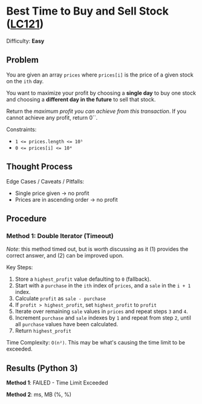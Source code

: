 # Best Time to Buy and Sell Stock ([LC121](https://leetcode.com/problems/best-time-to-buy-and-sell-stock/))
Difficulty: **Easy**

## Problem

You are given an array `prices` where `prices[i]` is the price of a given stock on the `ith` day.

You want to maximize your profit by choosing a **single day** to buy one stock and choosing a **different day in the future** to sell that stock.

Return the *maximum profit you can achieve from this transaction*. If you cannot achieve any profit, return 0``.

Constraints:
- `1 <= prices.length <= 10⁵`
- `0 <= prices[i] <= 10⁴`

## Thought Process

Edge Cases / Caveats / Pitfalls:
- Single price given -> no profit
- Prices are in ascending order -> no profit

## Procedure

### Method 1: Double Iterator (Timeout)

*Note*: this method timed out, but is worth discussing as it (1) provides the correct answer, and (2) can be improved upon.

Key Steps:
1. Store a `highest_profit` value defaulting to `0` (fallback).
2. Start with a `purchase` in the `ith` index of `prices`, and a `sale` in the `i + 1` index.
3. Calculate `profit` as `sale - purchase`
4. If `profit > highest_profit`, set `highest_profit` to `profit`
5. Iterate over remaining `sale` values in `prices` and repeat steps `3` and `4`.
6. Increment `purchase` and `sale` indexes by `1` and repeat from step `2`, until all `purchase` values have been calculated.
7. Return `highest_profit`

Time Complexity: `O(n²)`.  This may be what's causing the time limit to be exceeded.

## Results (Python 3)

**Method 1**:  FAILED - Time Limit Exceeded

**Method 2**:  ms,  MB (%, %)
